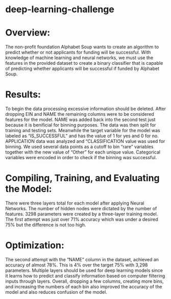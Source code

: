 # deep-learning-challenge

# Overview:


The non-profit foundation Alphabet Soup wants to create an algorithm to predict whether or not
applicants for funding will be successful. With knowledge of machine learning and neural
networks, we must use the features in the provided dataset to create a binary classifier that is
capable of predicting whether applicants will be successful if funded by Alphabet Soup.




# Results:


To begin the data processing excessive information should be deleted. After dropping EIN and
NAME the remaining columns were to be considered features for the model. NAME was added
back into the second test just because it is benificial for binning purposes. The data was then split for training and testing
sets. Meanwhile the target variable for the model was labeled as “IS_SUCCESSFUL” and has the value of 1
for yes and 0 for no. APPLICATION data was analyzed and “CLASSIFICATION value was used
for binning. We used several data points as a cutoff to bin “rare” variables together with the new
value of “Other” for each unique value. Categorical variables were encoded in order to check if the binning was successful.





# Compiling, Training, and Evaluating the Model:


There were three layers total for each model after applying Neural Networks. The number of
hidden nodes were dictated by the number of features.
3298 parameters were created by a three-layer training model. The first attempt was just over
71% accuracy which was under a desired 75% but the difference is not too high.




# Optimization:


The second attempt with the “NAME” column in the dataset, achieved an accuracy of almost
78%. This is 4% over the target 75% with 3,298 parameters.
Multiple layers should be used for deep learning models since it learns how to predict and
classify information based on computer filtering inputs through layers. Overall, dropping a few columns,
creating more bins, and increasing the numbers of each bin also improved the accuracy of the model and also
reduces confusion of the model.
